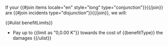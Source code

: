 If your {{#join items locale="en" style="long" type="conjunction"}}{{/join}} are {{#join incidents type="disjunction"}}{{/join}}, we will:

{{#ulist benefitLimits}}
- Pay up to {{limit as "0,0.00 K"}} towards the cost of {{benefitType}} the damages
{{/ulist}}